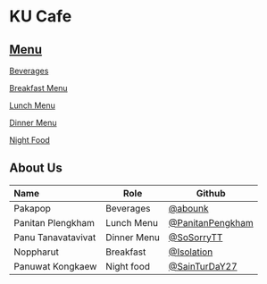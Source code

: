 # KU Cafe

## [Menu](Menu.md)


[Beverages](Menu.md#Beverages)   
 
[Breakfast Menu](Menu.md#Breakfast)

[Lunch Menu](Menu.md#Lunch)
    
[Dinner Menu](Menu.md#Dinner)

[Night Food](Menu.md#Night-Food)

## About Us


| Name      | Role      | Github          |
|:----------|-----------|-----------------|
| Pakapop | Beverages | [@abounk](https://github.com/abounk) |
| Panitan Plengkham | Lunch Menu | [@PanitanPengkham](https://github.com/PanitanPlengkham)|
| Panu Tanavatavivat | Dinner Menu | [@SoSorryTT](https://github.com/SoSorryTT) |
| Noppharut | Breakfast | [@Isolation](https://github.com/Isolation666) |
| Panuwat Kongkaew | Night food | [@SainTurDaY27](https://https://github.com/SainTurDaY27) |

